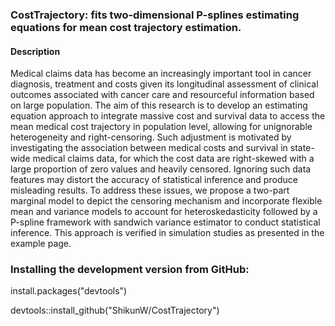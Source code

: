 ### CostTrajectory: fits two-dimensional P-splines estimating equations for mean cost trajectory estimation.

#### Description

Medical claims data has become an increasingly important tool in cancer diagnosis, treatment and costs given its longitudinal assessment of clinical outcomes associated with cancer care and resourceful information based on large population.
The aim of this research is to develop an estimating equation approach to integrate massive cost and survival data to access the mean medical cost trajectory in population level, allowing for unignorable heterogeneity and right-censoring. 
Such adjustment is motivated by investigating the association between medical costs and survival in state-wide medical claims data, for which the cost data are right-skewed with a large proportion of zero values and heavily censored. 
Ignoring such data features may distort the accuracy of statistical inference and produce misleading results. To address these issues, we propose a two-part marginal model to depict the censoring mechanism and incorporate flexible mean and variance models to account for heteroskedasticity followed by a P-spline framework with sandwich variance estimator to conduct statistical inference. 
This approach is verified in simulation studies as presented in the example page. 

### Installing the development version from GitHub:

install.packages("devtools")

devtools::install_github("ShikunW/CostTrajectory")
